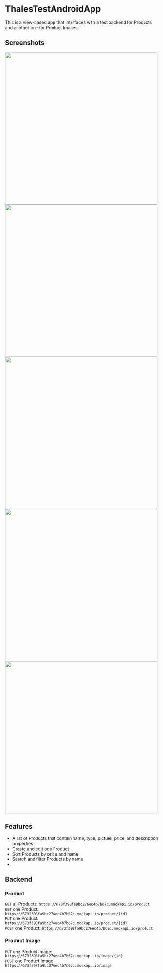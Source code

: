 # ThalesTestAndroidApp
This is a view-based app that interfaces with a test backend for Products and another one for Product Images.

## Screenshots
<img src="https://github.com/user-attachments/assets/549ace19-e5ef-4c55-8c08-26494d5ac62b" height="500">
<img src="https://github.com/user-attachments/assets/dcc12ac3-2fb1-42e2-b48a-dafaf3f04f53" height="500">
<img src="https://github.com/user-attachments/assets/827e0b72-188c-4172-a6ea-2717cc768d6b" height="500">
<img src="https://github.com/user-attachments/assets/c2789e56-a5e4-44de-8507-d96826e63bc3" height="500">
<img src="https://github.com/user-attachments/assets/c0e29137-cb3c-4852-a2e6-5808435fc7d7" height="500">

## Features
- A list of Products that contain name, type, picture, price, and description properties
- Create and edit one Product
- Sort Products by price and name
- Search and filter Products by name
- 
## Backend
### Product
`GET` all Products: `https://673f398fa9bc276ec4b7b67c.mockapi.io/product`<br/>
`GET` one Product: `https://673f398fa9bc276ec4b7b67c.mockapi.io/product/{id}`<br/>
`PUT` one Product: `https://673f398fa9bc276ec4b7b67c.mockapi.io/product/{id}`<br/>
`POST` one Product: `https://673f398fa9bc276ec4b7b67c.mockapi.io/product`
### Product Image
`PUT` one Product Image: `https://673f398fa9bc276ec4b7b67c.mockapi.io/image/{id}`<br/>
`POST` one Product Image: `https://673f398fa9bc276ec4b7b67c.mockapi.io/image`
